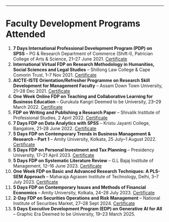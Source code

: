  ---

# Faculty Development Programs Attended

1. **7 Days International Professional Development Program (PDP) on SPSS** – PG & Research Department of Commerce (Shift-I), Patrician College of Arts & Science, 21–27 June 2021. [Certificate](https://drive.google.com/file/d/1aDDut7ud47PK36rtrPzv6p2-BSIdZ9GZ/view?usp=sharing)  
2. **International Virtual FDP on Research Methodology in Humanities, Social Sciences and Legal Studies** – Shillong Law College & Cape Comorin Trust, 1–7 Nov 2021. [Certificate](https://drive.google.com/file/d/1IZWyi9mfB_XhB_NKyqMyN21NlQiEpBd1/view?usp=sharing)  
3. **AICTE-ISTE Orientation/Refresher Programme on Research Skill Development for Management Faculty** – Assam Down Town University, 21–28 Dec 2021. [Certificate](https://drive.google.com/file/d/1nn2Ue3XyVrvRib9eAz9PEioTMbmxfNUc/view?usp=sharing)  
4. **One Week Online FDP on Teaching and Collaborative Learning for Business Education** – Gurukula Kangri Deemed to be University, 23–29 March 2022. [Certificate](https://drive.google.com/file/d/1mKs0eP3OBPbv5F9-IMJtJ5n7uJZ0ALP2/view?usp=sharing)  
5. **FDP on Writing and Publishing a Research Paper** – Shivalik Institute of Professional Studies, 2 April 2022. [Certificate](https://drive.google.com/file/d/1J41sfch8oK00iLQU9a7TRRjo6bmdprI6/view?usp=sharing)  
6. **7 Days FDP on Data Analytics with SPSS** – Kristu Jayanti College, Bangalore, 21–28 June 2022. [Certificate](https://drive.google.com/file/d/1ChrvYra7lS0BH-TJfuP0MHVloIRvhJEi/view?usp=sharing)  
7. **5 Days FDP on Contemporary Trends in Business Management & Research – Part 1** – Amity University, Kolkata, 25 July–1 August 2022. [Certificate](https://drive.google.com/file/d/102RdVpu14hjEWT-zdIKWecwtpcrYghZb/view?usp=sharing)  
8. **5 Days FDP on Personal Investment and Tax Planning** – Presidency University, 17–21 April 2023. [Certificate](https://drive.google.com/file/d/1Jzbnft7MqMemKSanvs9FKD6Kyl_aU5YL/view?usp=sharing)  
9. **5 Days FDP on Systematic Literature Review** – G.L Bajaj Institute of Management, 12–16 June 2023. [Certificate](https://drive.google.com/file/d/1LedCYmT-dIAdYClzOxsl0eGZYYyUgDLA/view?usp=sharing)  
10. **One Week FDP on Basic and Advanced Research Techniques: A PLS-SEM Approach** – Maharaja Agrasen Institute of Technology, Delhi, 3–7 July 2023. [Certificate](https://drive.google.com/file/d/1Il-0ER32RrW-MCCVUHdz-3hXHH6Hut69/view?usp=sharing)  
11. **5 Days FDP on Contemporary Issues and Methods of Financial Economics** – Amity University, Kolkata, 24–28 July 2023. [Certificate](https://drive.google.com/file/d/1a8PNdeks9F1qt6vzr2o_npbl5UHV3OFE/view?usp=sharing)  
12. **2-Day FDP on Securities Operations and Risk Management** – National Institute of Securities Market, 27–28 Sept 2024. [Certificate](https://drive.google.com/file/d/1MjjN91nj8l0gkJvuZ61Dvrtzpi-r7qWn/view?usp=sharing)  
13. **5 Days Executive Development Program (EDP) on Generative AI for All** – Graphic Era Deemed to be University, 19–23 March 2025.


